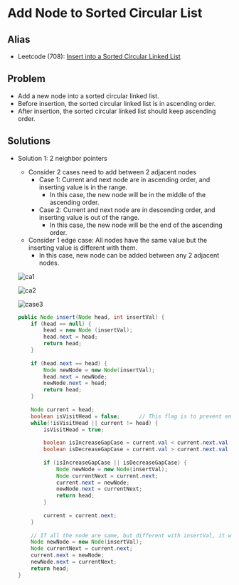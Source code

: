 # Add Node to Sorted Circular List

## Alias
- Leetcode (708): [Insert into a Sorted Circular Linked List](https://leetcode.com/problems/insert-into-a-sorted-circular-linked-list/)

## Problem
- Add a new node into a sorted circular linked list.
- Before insertion, the sorted circular linked list is in ascending order.
- After insertion, the sorted circular linked list should keep ascending order.

## Solutions
- Solution 1: 2 neighbor pointers
   - Consider 2 cases need to add between 2 adjacent nodes
      - Case 1: Current and next node are in ascending order, and inserting value is in the range.
         - In this case, the new node will be in the middle of the ascending order.
      - Case 2: Current and next node are in descending order, and inserting value is out of the range.
         - In this case, the new node will be the end of the ascending order.
   - Consider 1 edge case: All nodes have the same value but the inserting value is different with them.
      - In this case, new node can be added between any 2 adjacent nodes.

  ![ca1](https://user-images.githubusercontent.com/8989447/117916383-4bbd2600-b2a4-11eb-9dc1-4c6e3c18b85a.png)
  
  ![ca2](https://user-images.githubusercontent.com/8989447/117916391-4fe94380-b2a4-11eb-87ba-ec13dd7c5ef8.png)
  
  ![case3](https://user-images.githubusercontent.com/8989447/117916399-537cca80-b2a4-11eb-8dc6-d45e43c3c07e.png)

  ```java
  public Node insert(Node head, int insertVal) {
      if (head == null) {
          head = new Node (insertVal);
          head.next = head;
          return head;
      }
        
      if (head.next == head) {
          Node newNode = new Node(insertVal);
          head.next = newNode;
          newNode.next = head;
          return head;
      }
        
      Node current = head;
      boolean isVisitHead = false;      // This flag is to prevent endless looping on the circular list
      while(!isVisitHead || current != head) {
          isVisitHead = true;
            
          boolean isIncreaseGapCase = current.val < current.next.val && current.val <= insertVal && insertVal <= current.next.val;
          boolean isDecreaseGapCase = current.val > current.next.val && (insertVal >= current.val || insertVal <= current.next.val);
            
          if (isIncreaseGapCase || isDecreaseGapCase) {
              Node newNode = new Node(insertVal);
              Node currentNext = current.next;
              current.next = newNode;
              newNode.next = currentNext;
              return head;
          } 
            
          current = current.next;
      }
        
      // If all the node are same, but different with insertVal, it will add the new node between head and head.next
      Node newNode = new Node(insertVal);
      Node currentNext = current.next;
      current.next = newNode;
      newNode.next = currentNext;
      return head;
  }
  ```
